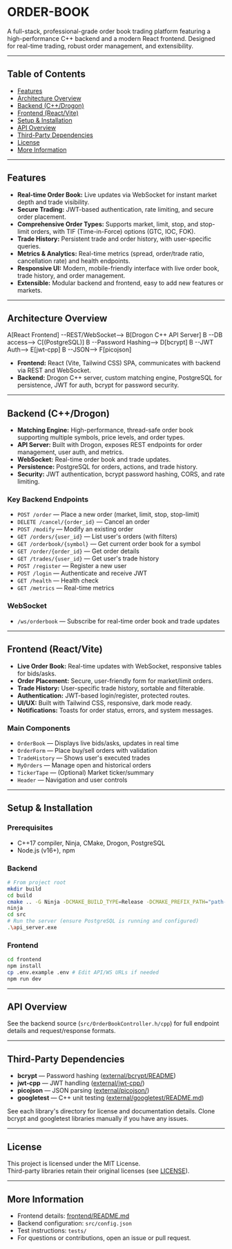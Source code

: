 # ORDER-BOOK

A full-stack, professional-grade order book trading platform featuring a high-performance C++ backend and a modern React frontend. Designed for real-time trading, robust order management, and extensibility.

---

## Table of Contents

- [Features](#features)
- [Architecture Overview](#architecture-overview)
- [Backend (C++/Drogon)](#backend-cdrogon)
- [Frontend (React/Vite)](#frontend-reactvite)
- [Setup & Installation](#setup--installation)
- [API Overview](#api-overview)
- [Third-Party Dependencies](#third-party-dependencies)
- [License](#license)
- [More Information](#more-information)

---

## Features

- **Real-time Order Book:** Live updates via WebSocket for instant market depth and trade visibility.
- **Secure Trading:** JWT-based authentication, rate limiting, and secure order placement.
- **Comprehensive Order Types:** Supports market, limit, stop, and stop-limit orders, with TIF (Time-in-Force) options (GTC, IOC, FOK).
- **Trade History:** Persistent trade and order history, with user-specific queries.
- **Metrics & Analytics:** Real-time metrics (spread, order/trade ratio, cancellation rate) and health endpoints.
- **Responsive UI:** Modern, mobile-friendly interface with live order book, trade history, and order management.
- **Extensible:** Modular backend and frontend, easy to add new features or markets.

---

## Architecture Overview

  A[React Frontend] --REST/WebSocket--> B[Drogon C++ API Server]
  B --DB access--> C[(PostgreSQL)]
  B --Password Hashing--> D[bcrypt]
  B --JWT Auth--> E[jwt-cpp]
  B --JSON--> F[picojson]

- **Frontend:** React (Vite, Tailwind CSS) SPA, communicates with backend via REST and WebSocket.
- **Backend:** Drogon C++ server, custom matching engine, PostgreSQL for persistence, JWT for auth, bcrypt for password security.

---

## Backend (C++/Drogon)

- **Matching Engine:** High-performance, thread-safe order book supporting multiple symbols, price levels, and order types.
- **API Server:** Built with Drogon, exposes REST endpoints for order management, user auth, and metrics.
- **WebSocket:** Real-time order book and trade updates.
- **Persistence:** PostgreSQL for orders, actions, and trade history.
- **Security:** JWT authentication, bcrypt password hashing, CORS, and rate limiting.

### Key Backend Endpoints

- `POST /order` — Place a new order (market, limit, stop, stop-limit)
- `DELETE /cancel/{order_id}` — Cancel an order
- `POST /modify` — Modify an existing order
- `GET /orders/{user_id}` — List user's orders (with filters)
- `GET /orderbook/{symbol}` — Get current order book for a symbol
- `GET /order/{order_id}` — Get order details
- `GET /trades/{user_id}` — Get user's trade history
- `POST /register` — Register a new user
- `POST /login` — Authenticate and receive JWT
- `GET /health` — Health check
- `GET /metrics` — Real-time metrics

### WebSocket

- `/ws/orderbook` — Subscribe for real-time order book and trade updates

---

## Frontend (React/Vite)

- **Live Order Book:** Real-time updates with WebSocket, responsive tables for bids/asks.
- **Order Placement:** Secure, user-friendly form for market/limit orders.
- **Trade History:** User-specific trade history, sortable and filterable.
- **Authentication:** JWT-based login/register, protected routes.
- **UI/UX:** Built with Tailwind CSS, responsive, dark mode ready.
- **Notifications:** Toasts for order status, errors, and system messages.

### Main Components

- `OrderBook` — Displays live bids/asks, updates in real time
- `OrderForm` — Place buy/sell orders with validation
- `TradeHistory` — Shows user's executed trades
- `MyOrders` — Manage open and historical orders
- `TickerTape` — (Optional) Market ticker/summary
- `Header` — Navigation and user controls

---

## Setup & Installation

### Prerequisites

- C++17 compiler, Ninja, CMake, Drogon, PostgreSQL
- Node.js (v16+), npm

### Backend

```sh
# From project root
mkdir build
cd build
cmake .. -G Ninja -DCMAKE_BUILD_TYPE=Release -DCMAKE_PREFIX_PATH="path-to-drogon-installation"
ninja
cd src
# Run the server (ensure PostgreSQL is running and configured)
.\api_server.exe
```

### Frontend

```sh
cd frontend
npm install
cp .env.example .env # Edit API/WS URLs if needed
npm run dev
```

---

## API Overview

See the backend source (`src/OrderBookController.h/cpp`) for full endpoint details and request/response formats.

---

## Third-Party Dependencies

- **bcrypt** — Password hashing ([external/bcrypt/README](external/bcrypt/README))
- **jwt-cpp** — JWT handling ([external/jwt-cpp/](external/jwt-cpp/))
- **picojson** — JSON parsing ([external/picojson/](external/picojson/))
- **googletest** — C++ unit testing ([external/googletest/README.md](external/googletest/README.md))

See each library's directory for license and documentation details.
Clone bcrypt and googletest libraries manually if you have any issues.

---

## License

This project is licensed under the MIT License.  
Third-party libraries retain their original licenses (see [LICENSE](LICENSE)).

---

## More Information

- Frontend details: [frontend/README.md](frontend/README.md)
- Backend configuration: `src/config.json`
- Test instructions: `tests/`
- For questions or contributions, open an issue or pull request.
